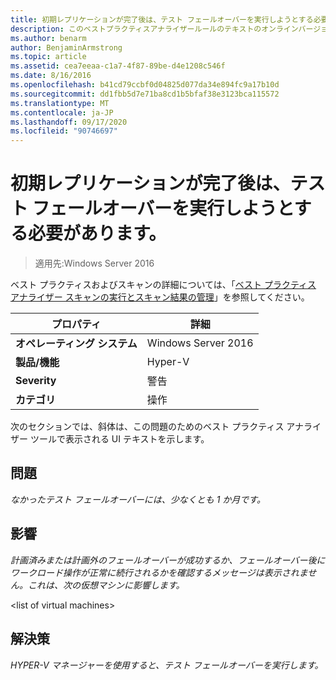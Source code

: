 ```yaml
---
title: 初期レプリケーションが完了後は、テスト フェールオーバーを実行しようとする必要があります。
description: このベストプラクティスアナライザールールのテキストのオンラインバージョン。
ms.author: benarm
author: BenjaminArmstrong
ms.topic: article
ms.assetid: cea7eeaa-c1a7-4f87-89be-d4e1208c546f
ms.date: 8/16/2016
ms.openlocfilehash: b41cd79ccbf0d04825d077da34e894fc9a17b10d
ms.sourcegitcommit: dd1fbb5d7e71ba8cd1b5bfaf38e3123bca115572
ms.translationtype: MT
ms.contentlocale: ja-JP
ms.lasthandoff: 09/17/2020
ms.locfileid: "90746697"
---
```

# <a name="test-failover-should-be-attempted-after-initial-replication-is-complete"></a>初期レプリケーションが完了後は、テスト フェールオーバーを実行しようとする必要があります。

>適用先:Windows Server 2016

ベスト プラクティスおよびスキャンの詳細については、「[ベスト プラクティス アナライザー スキャンの実行とスキャン結果の管理](https://go.microsoft.com/fwlink/p/?LinkID=223177)」を参照してください。

|プロパティ|詳細|
|-|-|
|**オペレーティング システム**|Windows Server 2016|
|**製品/機能**|Hyper-V|
|**Severity**|警告|
|**カテゴリ**|操作|

次のセクションでは、斜体は、この問題のためのベスト プラクティス アナライザー ツールで表示される UI テキストを示します。

## <a name="problem"></a>問題
*なかったテスト フェールオーバーには、少なくとも 1 か月です。*

## <a name="impact"></a>影響
*計画済みまたは計画外のフェールオーバーが成功するか、フェールオーバー後にワークロード操作が正常に続行されるかを確認するメッセージは表示されません。これは、次の仮想マシンに影響します。*

\<list of virtual machines>

## <a name="resolution"></a>解決策
*HYPER-V マネージャーを使用すると、テスト フェールオーバーを実行します。*



